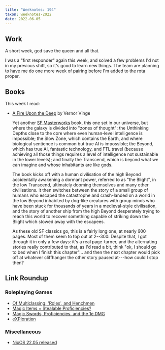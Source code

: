 ```yaml
---
title: "Weeknotes: 194"
taxon: weeknotes-2022
date: 2022-06-05
---
```


## Work

A short week, god save the queen and all that.

I was a "first responder" again this week, and solved a few problems
I'd not in my previous shift, so it's good to learn new things.  The
team are planning to have me do one more week of pairing before I'm
added to the rota proper.

## Books

This week I read:

- [A Fire Upon the Deep][] by Vernor Vinge

  Yet another [SF Masterworks][] book, this one set in our universe,
  but where the galaxy is divided into "zones of thought": the
  Unthinking Depths close to the core where even human-level
  intelligence is impossible; the Slow Zone, which contains the Earth,
  and where biological sentience is common but true AI is impossible;
  the Beyond, which has true AI, fantastic technology, and FTL travel
  (because achieving all those things requires a level of intelligence
  not sustainable in the lower levels); and finally the Transcend,
  which is beyond what we can imagine and whose inhabitants are like
  gods.

  The book kicks off with a human civilisation of the high Beyond
  accidentally awakening a dormant power, referred to as "the Blight",
  in the low Transcend, ultimately dooming themselves and many other
  civilisations.  It then switches between the story of a small group
  of humans who escaped the catastrophe and crash-landed on a world in
  the low Beyond inhabited by dog-like creatures with group minds who
  have been stuck for thousands of years in a medieval-style
  civilisation, and the story of another ship from the high Beyond
  desperately trying to reach this world to recover something capable
  of striking down the Blight which stowed away with the escapees.

  As these old SF classics go, this is a fairly long one, at nearly
  600 pages.  Most of them seem to top out at 2--300.  Despite that, I
  got through it in only a few days: it's a real page-turner, and the
  alternating stories really contributed to that, as I'd read a bit,
  think "ok, I should go to bed when I finish this chapter"... and
  then the next chapter would pick off at whatever cliffhanger the
  other story paused at---how could I stop then?

[A Fire Upon the Deep]: https://en.wikipedia.org/wiki/A_Fire_Upon_the_Deep
[SF Masterworks]: https://en.wikipedia.org/wiki/SF_Masterworks


## Link Roundup

### Roleplaying Games

- [Of Multiclassing, 'Roles', and Henchmen](https://wanderinggamist.blogspot.com/2012/11/of-multiclassing-roles-and-henchmen.html)
- [Magic Items = Stealable Proficiencies?](https://wanderinggamist.blogspot.com/2020/11/magic-items-stealable-proficiencies.html)
- [Magic Swords, Proficiencies, and the 1e DMG](https://wanderinggamist.blogspot.com/2022/06/magic-swords-proficiencies-and-1e-dmg.html)
- [eXPloration](http://jrients.blogspot.com/2009/12/exploration.html)


### Miscellaneous

- [NixOS 22.05 released](https://nixos.org/blog/announcements.html#nixos-22.05)
